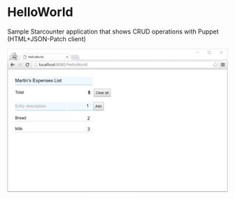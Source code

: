 # HelloWorld
Sample Starcounter application that shows CRUD operations with Puppet (HTML+JSON-Patch client)

![](./screenshot.png)
